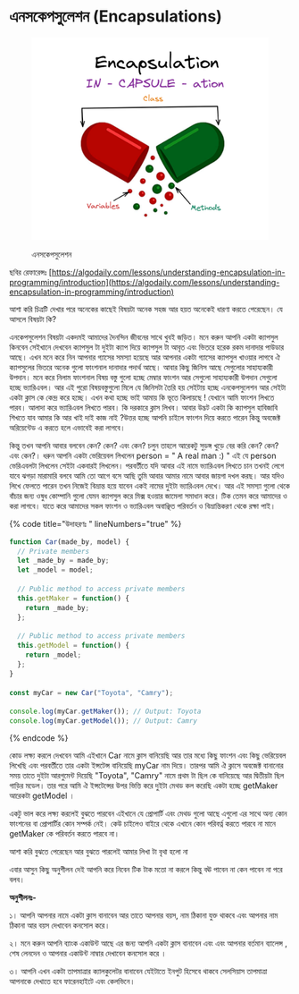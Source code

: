 # এনসকেপসুলেশন (Encapsulations)



<figure><img src="../.gitbook/assets/image (2) (1).png" alt=""><figcaption><p>এনসকেপসুলেশন</p></figcaption></figure>

ছবির রেফারেন্সঃ [https://algodaily.com/lessons/understanding-encapsulation-in-programming/introduction](https://algodaily.com/lessons/understanding-encapsulation-in-programming/introduction)

আশা করি চিত্রটি দেখার পরে অনেকের কাছেই বিষয়টা অনেক সহজ আর হয়ত অনেকেই ধারণা করতে পেরেছেন। যে আসলে বিষয়টা কি?&#x20;

এনকেপসুলেশন বিষয়টা একদমই আমাদের দৈনন্দিন জীবনের সাথে খুবই জড়িত। মনে করুন আপনি একটা ক্যাপসুল কিনবেন সেইখানে দেখবেন ক্যাপসুল টা দুইটা ক্যাপ দিয়ে ক্যাপসুল টা আবৃত এবং ভিতরে হরেক রকম দানাদার পাউডার আছে। এখন মনে করে নিন আপনার গ্যাসের সমস্যা হয়েছে আর আপনার একটা গ্যাসের ক্যাপসুল খাওয়ার লাগবে ঐ ক্যাপসুলের ভিতরে অনেক গুলো ফাংশনাল দানাদার পদার্থ আছে। আবার কিছু জিনিস আছে সেগুলোর সাহায্যকারী উপদান।  মনে করে নিলাম ফাংশনাল বিষয় বস্তু গুলো হচ্ছে মেম্বার ফাংশন আর সেগুলো সাহায্যকারী উপদান সেগুলো হচ্ছে ভ্যারিএবল। আর এই পুরো বিষয়বস্তুগুলো মিলে যে জিনিসটা তৈরি হয় সেইটায় হচ্ছে এনকেপসুলেশন আর সেইটা একটা ক্লাস কে কেন্দ্র করে হচ্ছে। এখন কথা হচ্ছে ভাই আমায় কি ভূতে কিলায়ছে ! যেখানে আমি ফাংশন লিখতে পারব। আলাদা করে ভ্যারিএবল লিখতে পারব।  কি দরকারে ক্লাস লিখব। আবার উদ্ভট একটা কি ক্যাপসুল হাবিজাবি শিখতে যাব আমার কি আর খাই দাই কাজ নাই ?উত্তর হচ্ছে আপনি চাইলে ফাংশন দিয়ে করতে পারেন কিন্তু অবজেক্ট অরিয়েন্টেড এ করতে হলে এভাবেই করা লাগবে।

কিন্তু তখন আপনি আবার বলবেন কেন? কেন? এবং কেন? চলুন তাহলে আরেকটু সুড়ঙ্গ খুড়ে বের করি কেন? কেন? এবং কেন?। ধরুন আপনি একটা ভেরিয়েবল লিখলেন person = " A real man :) " এই যে person ভেরিএবলটা লিখলেন সেইটা একবারই লিখলেন। পরবর্তীতে যদি আবার এই নামে ভ্যারিএবল লিখতে চান তখনই লেগে যাবে ঝগড়া মারামারি বলবে আমি তো আগে বসে আছি তুমি আবার আমার নামে আবার জায়গা দখল করছ। আর যদিও লিখে ফেলতে পারেন তখন নিজেই বিভ্রান্ত হয়ে যাবেন একই নামের দুইটা ভ্যারিএবল দেখে। আর এই সমস্যা গুলো থেকে বাঁচার জন্য ওষুধ কোম্পানি গুলো যেমন ক্যাপসুল করে মিক্স হওয়ার জামেলা সমাধান করে। টিক তেমন করে আমাদের ও করা লাগবে। যাতে করে আমাদের সকল ফাংশন ও ভ্যারিএবল অবাঞ্ছিত পরিবর্তন ও বিভ্রান্তিকরণ থেকে রক্ষা পাই।&#x20;

{% code title="উদাহরণঃ " lineNumbers="true" %}
```javascript
function Car(made_by, model) {
  // Private members
  let _made_by = made_by;
  let _model = model;

  // Public method to access private members
  this.getMaker = function() {
    return _made_by;
  };

  // Public method to access private members
  this.getModel = function() {
    return _model;
  };
}

const myCar = new Car("Toyota", "Camry");

console.log(myCar.getMaker()); // Output: Toyota
console.log(myCar.getModel()); // Output: Camry

```
{% endcode %}

কোড লক্ষ্য করলে দেখবেন আমি এইখানে Car নামে ক্লাস বানিয়েছি আর তার মধ্যে কিছু ফাংশন এবং কিছু ভেরিয়েবল লিখেছি এবং পরবর্তীতে তার একটা ইন্সটেন্স বানিয়েছি myCar নাম দিয়ে। তারপর আমি ঐ ক্লাসে অবজেক্ট বানানোর সময় তাতে দুইটা আরগুমেন্ট দিয়েছি "Toyota", "Camry" নামে প্রথম টা ছিল কে বানিয়েছে আর দ্বিতীয়টা ছিল গাড়ির মডেল। তার পরে আমি ঐ ইন্সটেন্সের উপর ভিত্তি করে দুইটা মেথড কল করেছি একটা হচ্ছে getMaker আরেকটা getModel ।

একটু ভাল করে লক্ষ্য করলেই বুঝতে পারবেন এইখানে যে প্রোপার্টি এবং মেথড গুলো আছে এগুলো এর সাথে অন্য কোন ফাংশনের বা প্রোপার্টির কোন সম্পর্ক নেই। কেউ চাইলেও বাইরে থেকে এখানে কোন পরিবর্ত্ন করতে পারবে না মানে getMaker কে পরিবর্তন করতে পারবে না।&#x20;

আশা করি বুঝতে পেরেছেন আর বুঝতে পারলেই আমার লিখা টা বৃথা হলো না&#x20;

এবার আসুন কিছু অনুশীলন দেই আপনি করে নিবেন টিক টাক মতো না করলে কিন্তু বঊ পাবেন না কেন পাবেন না পরে বলব।

**অনুশীলনঃ-**

১। আপনি আপনার নামে একটা ক্লাস বানাবেন আর তাতে আপনার বয়স, নাম ঠিকানা যুক্ত থাকবে এবং আপনার নাম ঠিকানা আর বয়স দেখাবেন কনসোল করে।

২। মনে করুন আপনি ব্যাংক একাউন্ট আছে এর জন্য আপনি একটা ক্লাস বানাবেন এবং এবং আপনার বর্তমান ব্যালেন্স , শেষ লেনদেন ও আপনার একাউন্ট নাম্বার দেখাবেন কনসোল করে ।&#x20;

৩। আপনি এখন একটা তাপমাত্রার ক্যালকুলেটর বানাবেন যেইটাতে ইনপুট হিসেবে থাকবে সেলসিয়াস তাপমাত্রা আপনাকে দেখাতে হবে ফারেনহাইটে এবং কেলভিনে।



